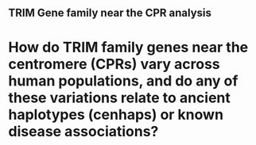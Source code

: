 ## TRIM Gene family near the CPR analysis
# How do TRIM family genes near the centromere (CPRs) vary across human populations, and do any of these variations relate to ancient haplotypes (cenhaps) or known disease associations?

